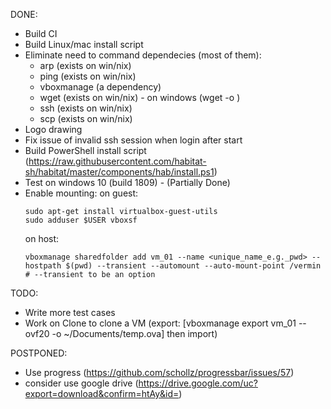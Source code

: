 DONE:
*  Build CI
*  Build Linux/mac install script 
*  Eliminate need to command dependecies (most of them):
    * arp   (exists on win/nix)
    * ping  (exists on win/nix)
    * vboxmanage (a dependency)
    * wget      (exists on win/nix) - on windows (wget <file url> -o <file output>)
    * ssh		(exists on win/nix)
    * scp       (exists on win/nix)
*  Logo drawing
* Fix issue of invalid ssh session when login after start
* Build PowerShell install script (https://raw.githubusercontent.com/habitat-sh/habitat/master/components/hab/install.ps1)
* Test on windows 10 (build 1809)  - (Partially Done)
* Enable mounting:
    on guest:
    ```
    sudo apt-get install virtualbox-guest-utils
    sudo adduser $USER vboxsf
    ```
    on host:
    ```
    vboxmanage sharedfolder add vm_01 --name <unique_name_e.g._pwd> --hostpath $(pwd) --transient --automount --auto-mount-point /vermin
    # --transient to be an option
    ```

    
TODO: 
* Write more test cases
* Work on Clone to clone a VM (export: [vboxmanage export vm_01 --ovf20 -o ~/Documents/temp.ova] then import)

POSTPONED:
* Use progress (https://github.com/schollz/progressbar/issues/57)
* consider use google drive (https://drive.google.com/uc?export=download&confirm=htAy&id=<fileid>) 
